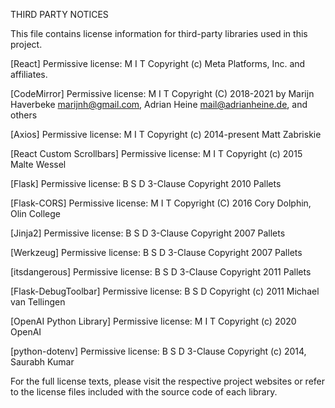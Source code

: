 THIRD PARTY NOTICES

This file contains license information for third-party libraries used in this project.

[React]
Permissive license: M I T
Copyright (c) Meta Platforms, Inc. and affiliates.

[CodeMirror]
Permissive license: M I T
Copyright (C) 2018-2021 by Marijn Haverbeke <marijnh@gmail.com>, Adrian Heine <mail@adrianheine.de>, and others

[Axios]
Permissive license: M I T
Copyright (c) 2014-present Matt Zabriskie

[React Custom Scrollbars]
Permissive license: M I T
Copyright (c) 2015 Malte Wessel

[Flask]
Permissive license: B S D 3-Clause
Copyright 2010 Pallets

[Flask-CORS]
Permissive license: M I T
Copyright (C) 2016 Cory Dolphin, Olin College

[Jinja2]
Permissive license: B S D 3-Clause
Copyright 2007 Pallets

[Werkzeug]
Permissive license: B S D 3-Clause
Copyright 2007 Pallets

[itsdangerous]
Permissive license: B S D 3-Clause
Copyright 2011 Pallets

[Flask-DebugToolbar]
Permissive license: B S D
Copyright (c) 2011 Michael van Tellingen

[OpenAI Python Library]
Permissive license: M I T
Copyright (c) 2020 OpenAI

[python-dotenv]
Permissive license: B S D 3-Clause
Copyright (c) 2014, Saurabh Kumar

For the full license texts, please visit the respective project websites or refer to the license files included with the source code of each library.
